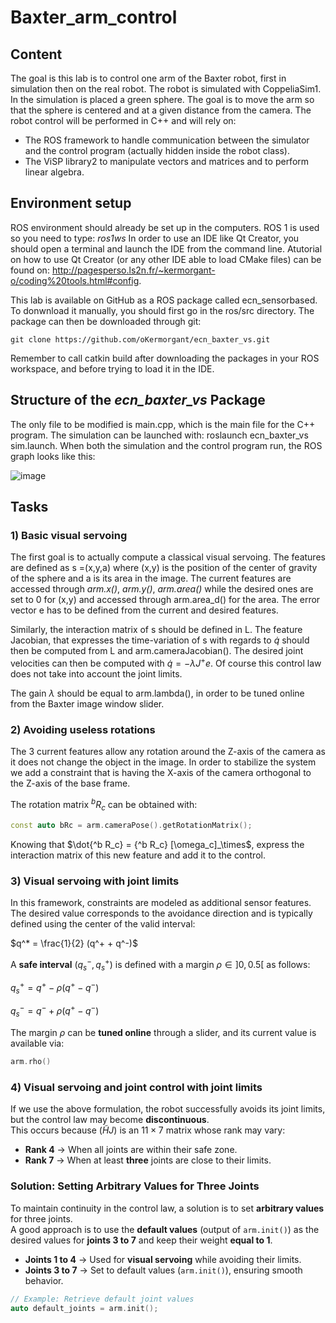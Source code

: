 # Baxter_arm_control

## Content 

 The goal is this lab is to control one arm of the Baxter robot, first in simulation then on the real robot.
 The robot is simulated with CoppeliaSim1. In the simulation is placed a green sphere. The goal is to move the arm so that the sphere is centered and at a given distance from the camera.
 The robot control will be performed in C++ and will rely on:
 - The ROS framework to handle communication between the simulator and the control
 program (actually hidden inside the robot class).
 - The ViSP library2 to manipulate vectors and matrices and to perform linear algebra.

## Environment setup 

ROS environment should already be set up in the computers. ROS 1 is used so you need to type: *ros1ws*
In order to use an IDE like Qt Creator, you should open a terminal and launch the IDE from the command line.
Atutorial on how to use Qt Creator (or any other IDE able to load CMake files) can be found on: http://pagesperso.ls2n.fr/~kermorgant-o/coding%20tools.html#config.

This lab is available on GitHub as a ROS package called ecn_sensorbased. To donwnload it manually, you should first go in the ros/src directory. The package can
then be downloaded through git: 
```
git clone https://github.com/oKermorgant/ecn_baxter_vs.git
```
Remember to call catkin build after downloading the packages in your ROS workspace, and
before trying to load it in the IDE.

## Structure of the *ecn_baxter_vs* Package
The only file to be modified is main.cpp, which is the main file for the C++ program.
The simulation can be launched with: roslaunch ecn_baxter_vs sim.launch.
When both the simulation and the control program run, the ROS graph looks like this:

![image](https://github.com/user-attachments/assets/27e056b9-84af-48f0-93b5-bd43d3a1b461)

## Tasks

### 1) Basic visual servoing
The first goal is to actually compute a classical visual servoing. The features are defined as s =(x,y,a) where (x,y) is the position of the center of gravity of the sphere and a is its area
in the image. The current features are accessed through *arm.x()*, *arm.y()*, *arm.area()* while the desired ones are set to 0 for (x,y) and accessed through arm.area_d() for the area. The error vector
e has to be defined from the current and desired features.

Similarly, the interaction matrix of s should be defined in L. The feature Jacobian, that expresses the time-variation of s with regards to $\dot{q}$ should then be computed from L and
arm.cameraJacobian(). The desired joint velocities can then be computed with $\dot{q} = -\lambda J^+ e$. Of course this control law does not take into account the joint limits.

The gain $\lambda$ should be equal to arm.lambda(), in order to be tuned online from the Baxter image window slider.


### 2) Avoiding useless rotations

The 3 current features allow any rotation around the Z-axis of the camera as it does not change the object in the image. In order to stabilize the system we add a constraint that is having the
X-axis of the camera orthogonal to the Z-axis of the base frame. 

The rotation matrix $^bR_c$ can be obtained with:

```cpp
const auto bRc = arm.cameraPose().getRotationMatrix();
```

Knowing that $\dot{^b R_c} = {^b R_c} [\omega_c]_\times$, express the interaction matrix of this new feature and add it to the control.


### 3) Visual servoing with joint limits

In this framework, constraints are modeled as additional sensor features.  
The desired value corresponds to the avoidance direction and is typically defined using the center of the valid interval:


$q^* = \frac{1}{2} (q^+ + q^-)$


A **safe interval** $(q_s^-, q_s^+)$ is defined with a margin $\rho \in ]0, 0.5[$ as follows:

$q_s^+ = q^+ - \rho (q^+ - q^-)$

$q_s^- = q^- + \rho (q^+ - q^-)$

The margin $\rho$ can be **tuned online** through a slider, and its current value is available via:

```cpp
arm.rho()
```

### 4) Visual servoing and joint control with joint limits

If we use the above formulation, the robot successfully avoids its joint limits, but the control law may become **discontinuous**.  
This occurs because $(\tilde{H} J)$ is an $11 \times 7$ matrix whose rank may vary:

- **Rank 4** → When all joints are within their safe zone.
- **Rank 7** → When at least **three** joints are close to their limits.

### **Solution: Setting Arbitrary Values for Three Joints**
To maintain continuity in the control law, a solution is to set **arbitrary values** for three joints.  
A good approach is to use the **default values** (output of `arm.init()`) as the desired values for **joints 3 to 7** and keep their weight **equal to 1**.

- **Joints 1 to 4** → Used for **visual servoing** while avoiding their limits.
- **Joints 3 to 7** → Set to default values (`arm.init()`), ensuring smooth behavior.

```cpp
// Example: Retrieve default joint values
auto default_joints = arm.init();


